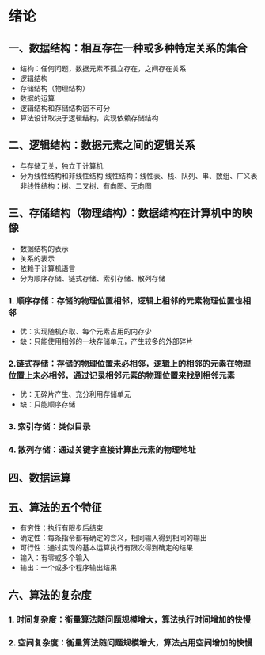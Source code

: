 # 绪论
## 一、数据结构：相互存在一种或多种特定关系的集合
- 结构：任何问题，数据元素不孤立存在，之间存在关系  
- 逻辑结构
- 存储结构（物理结构）
- 数据的运算
- 逻辑结构和存储结构密不可分
- 算法设计取决于逻辑结构，实现依赖存储结构
## 二、逻辑结构：数据元素之间的逻辑关系
- 与存储无关，独立于计算机
- 分为线性结构和非线性结构
线性结构：线性表、栈、队列、串、数组、广义表
非线性结构：树、二叉树、有向图、无向图
## 三、存储结构（物理结构）：数据结构在计算机中的映像
- 数据结构的表示
- 关系的表示
- 依赖于计算机语言
- 分为顺序存储、链式存储、索引存储、散列存储
### 1. 顺序存储：存储的物理位置相邻，逻辑上相邻的元素物理位置也相邻
- 优：实现随机存取、每个元素占用的内存少
- 缺：只能使用相邻的一块存储单元，产生较多的外部碎片
### 2.链式存储：存储的物理位置未必相邻，逻辑上的相邻的元素在物理位置上未必相邻，通过记录相邻元素的物理位置来找到相邻元素
- 优：无碎片产生、充分利用存储单元
- 缺：只能顺序存储
### 3. 索引存储：类似目录
### 4. 散列存储：通过关键字直接计算出元素的物理地址
## 四、数据运算
## 五、算法的五个特征
- 有穷性：执行有限步后结束
- 确定性：每条指令都有确定的含义，相同输入得到相同的输出
- 可行性：通过实现的基本运算执行有限次得到确定的结果
- 输入：有零或多个输入
- 输出：一个或多个程序输出结果
## 六、算法的复杂度
### 1. 时间复杂度：衡量算法随问题规模增大，算法执行时间增加的快慢
### 2. 空间复杂度：衡量算法随问题规模增大，算法占用空间增加的快慢